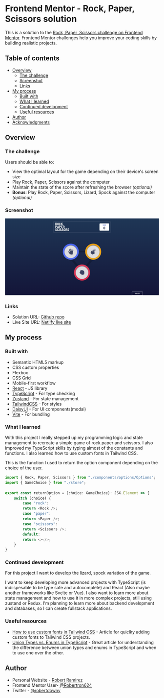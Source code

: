 # Frontend Mentor - Rock, Paper, Scissors solution

This is a solution to the [Rock, Paper, Scissors challenge on Frontend Mentor](https://www.frontendmentor.io/challenges/rock-paper-scissors-game-pTgwgvgH). Frontend Mentor challenges help you improve your coding skills by building realistic projects. 

## Table of contents

- [Overview](#overview)
  - [The challenge](#the-challenge)
  - [Screenshot](#screenshot)
  - [Links](#links)
- [My process](#my-process)
  - [Built with](#built-with)
  - [What I learned](#what-i-learned)
  - [Continued development](#continued-development)
  - [Useful resources](#useful-resources)
- [Author](#author)
- [Acknowledgments](#acknowledgments)

## Overview

### The challenge

Users should be able to:

- View the optimal layout for the game depending on their device's screen size
- Play Rock, Paper, Scissors against the computer
- Maintain the state of the score after refreshing the browser _(optional)_
- **Bonus**: Play Rock, Paper, Scissors, Lizard, Spock against the computer _(optional)_

### Screenshot

![](./screenshot.png)

### Links

- Solution URL: [Github repo](https://github.com/Robertron624/rock-paper-scissors)
- Live Site URL: [Netlify live site](https://melodic-zabaione-4cfebe.netlify.app/)

## My process

### Built with

- Semantic HTML5 markup
- CSS custom properties
- Flexbox
- CSS Grid
- Mobile-first workflow
- [React](https://reactjs.org/) - JS library
- [TypeScript](https://www.typescriptlang.org/) - For type checking
- [Zustand](https://zustand.surge.sh/) - For state management
- [TailwindCSS](https://tailwindcss.com/) - For styles
- [DaisyUI](https://daisyui.com/) - For UI components(modal)
- [Vite](https://vitejs.dev/) - For bundling

### What I learned

With this project I really stepped up my programming logic and state management to recreate a simple game of rock paper and scissors. I also improved my TypeScript skills by typing almost of the constants and functions. I also learned how to use custom fonts in Tailwind CSS.

This is the function I used to return the option component depending on the choice of the user.
```ts
import { Rock, Paper, Scissors } from "./components/options/Options";
import { GameChoice } from "./store";

export const returnOption = (choice: GameChoice): JSX.Element => {
    switch (choice) {
        case "rock":
        return <Rock />;
        case "paper":
        return <Paper />;
        case "scissors":
        return <Scissors />;
        default:
        return <></>;
    }
}
```

### Continued development

For this project I want to develop the lizard, spock variation of the game.

I want to keep developing more advanced projects with TypeScript (is indiispesable to be type safe and autocomplete) and React (Also maybe another frameworks like Svelte or Vue). I also want to learn more about state management and how to use it in more complex projects, still using zustand or Redux.
I'm planning to learn more about backend development and databases, so I can create fullstack applications.

### Useful resources

- [How to use custom fonts in Tailwind CSS](https://blog.logrocket.com/how-to-use-custom-fonts-tailwind-css/) - Article for quiclky adding custom fonts to Tailwind CSS projects.
- [Union Types vs. Enums in TypeScript](https://javascript.plainenglish.io/union-types-vs-enums-in-typescript-a43c2c01c5fa) - Great article for understanding the difference between union types and enums in TypeScript and when to use one over the other.

## Author

- Personal Website - [Robert Ramirez](https://robert-ramirez.netlify.app)
- Frontend Mentor User- [@Robertron624](https://www.frontendmentor.io/profile/Robertron624)
- Twitter - [@robertdowny](https://www.twitter.com/robertdowny)

